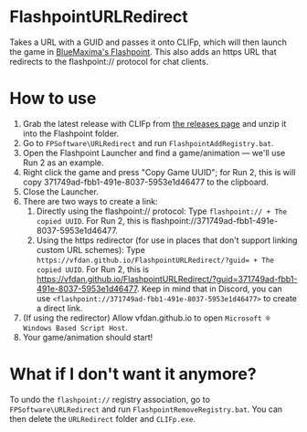 # FlashpointURLRedirect
Takes a URL with a GUID and passes it onto CLIFp, which will then launch the game in [BlueMaxima's Flashpoint](https://bluemaxima.org/flashpoint/). This also adds an https URL that redirects to the flashpoint:// protocol for chat clients.

# How to use
1. Grab the latest release with CLIFp from [the releases page](https://github.com/VFDan/FlashpointURLRedirect/releases) and unzip it into the Flashpoint folder. 
2. Go to `FPSoftware\URLRedirect` and run `FlashpointAddRegistry.bat`.
3. Open the Flashpoint Launcher and find a game/animation — we'll use Run 2 as an example.
4. Right click the game and press "Copy Game UUID"; for Run 2, this is will copy 371749ad-fbb1-491e-8037-5953e1d46477 to the clipboard.
5. Close the Launcher.
6. There are two ways to create a link:
	1. Directly using the flashpoint:// protocol: Type `flashpoint:// + The copied UUID`. For Run 2, this is flashpoint://371749ad-fbb1-491e-8037-5953e1d46477.
	2. Using the https redirector (for use in places that don't support linking custom URL schemes): Type `https://vfdan.github.io/FlashpointURLRedirect/?guid= + The copied UUID`. For Run 2, this is https://vfdan.github.io/FlashpointURLRedirect/?guid=371749ad-fbb1-491e-8037-5953e1d46477. Keep in mind that in Discord, you can use `<flashpoint://371749ad-fbb1-491e-8037-5953e1d46477>` to create a direct link.
7. (If using the redirector) Allow vfdan.github.io to open `Microsoft ® Windows Based Script Host`.
8. Your game/animation should start!

# What if I don't want it anymore?
To undo the `flashpoint://` registry association, go to `FPSoftware\URLRedirect` and run `FlashpointRemoveRegistry.bat`. You can then delete the `URLRedirect` folder and `CLIFp.exe`.
